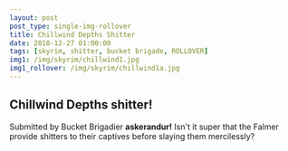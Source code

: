 ```yaml
---
layout: post
post_type: single-img-rollover
title: Chillwind Depths Shitter
date: 2018-12-27 01:00:00
tags: [skyrim, shitter, bucket brigade, ROLLOVER]
img1: /img/skyrim/chillwind1.jpg
img1_rollover: /img/skyrim/chillwind1a.jpg
---
```

## Chillwind Depths shitter!

Submitted by Bucket Brigadier **askerandur!** Isn't it super that the Falmer provide shitters to their captives before slaying them mercilessly?
